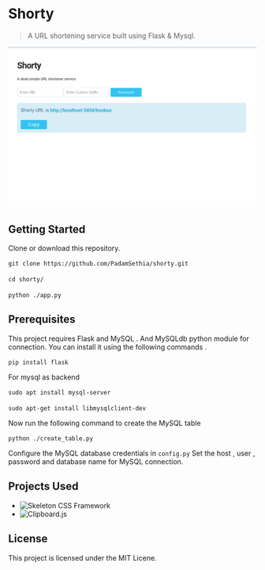 # Shorty

> A URL shortening service built using Flask & Mysql. 

![Demo image of Shorty](./desc/hero_final.png)
## Getting Started

Clone or download this repository.

```
git clone https://github.com/PadamSethia/shorty.git

cd shorty/

python ./app.py
```

## Prerequisites

This project requires Flask and MySQL . 
And MySQLdb python module for connection.
You can install it using the following commands . 

```
pip install flask

```
For mysql as backend

```
sudo apt install mysql-server

sudo apt-get install libmysqlclient-dev
```
Now run the following command to create the MySQL table 

```
python ./create_table.py
```
Configure the MySQL database credentials in ```config.py```
Set the host , user , password and database name for MySQL connection.


## Projects Used
* ![Skeleton CSS Framework](https://getskeleton.com)
* ![Clipboard.js](https://clipboardjs.com)
## License
This project is licensed under the MIT Licene.
